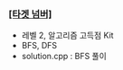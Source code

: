 ### [[타겟 넘버]](https://school.programmers.co.kr/learn/courses/30/lessons/43165)
- 레벨 2, 알고리즘 고득점 Kit
- BFS, DFS
- solution.cpp : BFS 풀이
